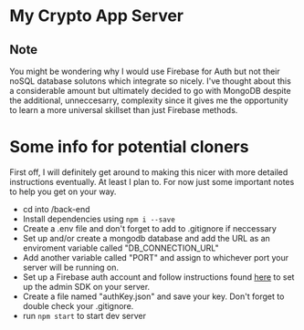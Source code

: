 # My Crypto App Server

## Note 

You might be wondering why I would use Firebase for Auth but not their noSQL database solutons which integrate so nicely. I've thought about this a considerable amount but ultimately decided to go with MongoDB despite the additional, unneccesarry, complexity since it gives me the opportunity to learn a more universal skillset than just Firebase methods. 

# Some info for potential cloners

First off, I will definitely get around to making this nicer with more detailed instructions eventually. At least I plan to. For now just some important notes to help you get on your way. 

- cd into /back-end
- Install dependencies using `npm i --save`
- Create a .env file and don't forget to add to .gitignore if neccessary
- Set up and/or create a mongodb database and add the URL as an enviroment variable called "DB_CONNECTION_URL"
- Add another variable called "PORT" and assign to whichever port your server will be running on. 
- Set up a Firebase auth account and follow instructions found [here](https://firebase.google.com/docs/admin/setup) to set up the admin SDK on your server. 
- Create a file named "authKey.json" and save your key. Don't forget to double check your .gitignore. 
- run `npm start` to start dev server